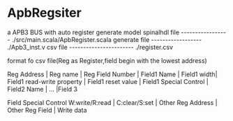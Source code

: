 # ApbRegsiter
a APB3 BUS with auto register generate model
spinalhdl file ----------------- ./src/main.scala/ApbRegister.scala
generate file ------------------ ./Apb3_inst.v
csv file ----------------------- ./register.csv

format fo csv file(Reg as Register,field begin with the lowest address)

Reg Address | Reg name | Reg Field Number | Field1 Name | Field1 width| Field1 read-write property | Field1 reset value | Field1 Special Control | Field2 Name | ... |Field 3


Field Special Control
W:write/R:read | C:clear/S:set | Other Reg Address | Other Reg Field | Write data



